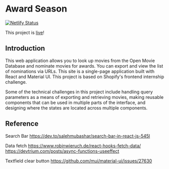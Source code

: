# Award Season 
[![Netlify Status](https://api.netlify.com/api/v1/badges/8acf6ce7-1967-451e-898e-087ecb9d0177/deploy-status)](https://app.netlify.com/sites/award-nominations/deploys)

This project is [live](https://award-nominations.netlify.app/)!

## Introduction
This web application allows you to look up movies from the Open Movie Database and
nominate movies for awards. You can export and view the list of nominations via URLs. This site is a single-page application built with React and Material UI. This project is based on Shopify's frontend internship challenge.

Some of the technical challenges in this project include handling query parameters as a means of exporting and retrieving movies, making reusable components that can be used in multiple parts of the interface, and designing where the states are located across multiple components.


## Reference
Search Bar
https://dev.to/salehmubashar/search-bar-in-react-js-545l

Data fetch
https://www.robinwieruch.de/react-hooks-fetch-data/
https://devtrium.com/posts/async-functions-useeffect

Textfield clear button 
https://github.com/mui/material-ui/issues/27630

